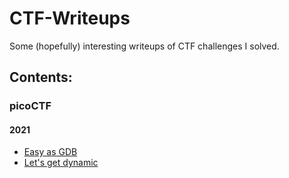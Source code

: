 CTF-Writeups
============

Some (hopefully) interesting writeups of CTF challenges I solved.

Contents:
---------

### picoCTF

#### 2021
* [Easy as GDB](picoCTF/2021/easy-as-gdb/Writeup.md)
* [Let's get dynamic](picoCTF/2021/let-s-get-dynamic/Writeup.md)


